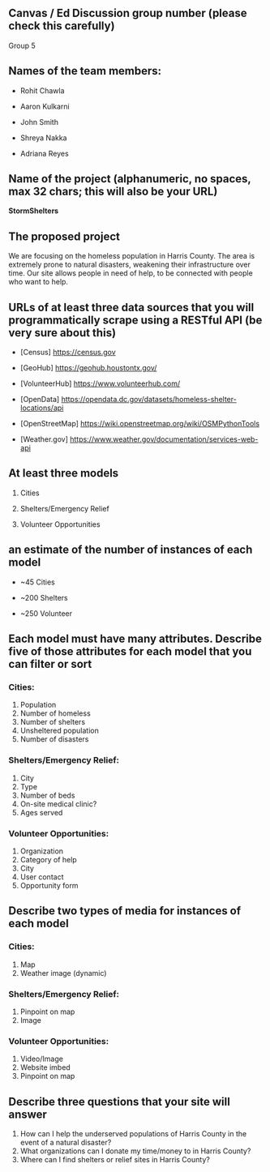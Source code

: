 ## Canvas / Ed Discussion group number (please check this carefully)

Group 5

## Names of the team members:

- Rohit Chawla

- Aaron Kulkarni

- John Smith

- Shreya Nakka

- Adriana Reyes

## Name of the project (alphanumeric, no spaces, max 32 chars; this will also be your URL)

**StormShelters**


## The proposed project

We are focusing on the homeless population in Harris County. The area is extremely prone to natural disasters, weakening their infrastructure over time. Our site allows people in need of help, to be connected with people who want to help.

## URLs of at least three data sources that you will programmatically scrape using a RESTful API (be very sure about this)

- [Census] https://census.gov

- [GeoHub] https://geohub.houstontx.gov/

- [VolunteerHub] https://www.volunteerhub.com/

- [OpenData] https://opendata.dc.gov/datasets/homeless-shelter-locations/api

- [OpenStreetMap] https://wiki.openstreetmap.org/wiki/OSMPythonTools 

- [Weather.gov] https://www.weather.gov/documentation/services-web-api

## At least three models

1. Cities

2. Shelters/Emergency Relief

3. Volunteer Opportunities


## an estimate of the number of instances of each model

- ~45 Cities

- ~200 Shelters

- ~250 Volunteer

## Each model must have many attributes. Describe five of those attributes for each model that you can filter or sort

### Cities:
1. Population
2. Number of homeless
3. Number of shelters
4. Unsheltered population
5. Number of disasters

### Shelters/Emergency Relief:
1. City
2. Type
3. Number of beds
4. On-site medical clinic?
5. Ages served

### Volunteer Opportunities:
1. Organization
2. Category of help
3. City
4. User contact
5. Opportunity form


## Describe two types of media for instances of each model

### Cities:
1. Map
2. Weather image (dynamic)

### Shelters/Emergency Relief:
1. Pinpoint on map
2. Image

### Volunteer Opportunities:
1. Video/Image
2. Website imbed
3. Pinpoint on map

## Describe three questions that your site will answer

1. How can I help the underserved populations of Harris County in the event of a natural disaster?
2. What organizations can I donate my time/money to in Harris County?
3. Where can I find shelters or relief sites in Harris County?
